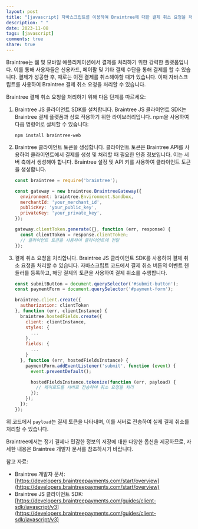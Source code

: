 ```yaml
---
layout: post
title: "[javascript] 자바스크립트를 이용하여 Braintree에 대한 결제 취소 요청을 처리하는 방법은 무엇인가요?"
description: " "
date: 2023-11-08
tags: [javascript]
comments: true
share: true
---
```


Braintree는 웹 및 모바일 애플리케이션에서 결제를 처리하기 위한 강력한 플랫폼입니다. 이를 통해 사용자들은 신용카드, 페이팔 및 기타 결제 수단을 통해 결제를 할 수 있습니다. 결제가 성공한 후, 때로는 이전 결제를 취소해야할 때가 있습니다. 이때 자바스크립트를 사용하여 Braintree 결제 취소 요청을 처리할 수 있습니다.

Braintree 결제 취소 요청을 처리하기 위해 다음 단계를 따르세요:

1. Braintree JS 클라이언트 SDK를 설치합니다. Braintree JS 클라이언트 SDK는 Braintree 결제 플랫폼과 상호 작용하기 위한 라이브러리입니다. npm을 사용하여 다음 명령어로 설치할 수 있습니다:

   ```
   npm install braintree-web
   ```

2. Braintree 클라이언트 토큰을 생성합니다. 클라이언트 토큰은 Braintree API를 사용하여 클라이언트에서 결제를 생성 및 처리할 때 필요한 인증 정보입니다. 이는 서버 측에서 생성해야 합니다. Braintree 설정 및 API 키를 사용하여 클라이언트 토큰을 생성합니다.

   ```javascript
   const braintree = require('braintree');

   const gateway = new braintree.BraintreeGateway({
     environment: braintree.Environment.Sandbox,
     merchantId: 'your_merchant_id',
     publicKey: 'your_public_key',
     privateKey: 'your_private_key',
   });

   gateway.clientToken.generate({}, function (err, response) {
     const clientToken = response.clientToken;
     // 클라이언트 토큰을 사용하여 클라이언트에 전달
   });
   ```

3. 결제 취소 요청을 처리합니다. Braintree JS 클라이언트 SDK를 사용하여 결제 취소 요청을 처리할 수 있습니다. 자바스크립트 코드에서 결제 취소 버튼의 이벤트 핸들러를 등록하고, 해당 결제의 토큰을 사용하여 결제 취소를 수행합니다.

   ```javascript
   const submitButton = document.querySelector('#submit-button');
   const paymentForm = document.querySelector('#payment-form');

   braintree.client.create({
     authorization: clientToken
   }, function (err, clientInstance) {
     braintree.hostedFields.create({
       client: clientInstance,
       styles: {
         ...
       },
       fields: {
         ...
       }
     }, function (err, hostedFieldsInstance) {
       paymentForm.addEventListener('submit', function (event) {
         event.preventDefault();

         hostedFieldsInstance.tokenize(function (err, payload) {
           // 페이로드를 서버로 전송하여 취소 요청을 처리
         });
       });
     });
   });
   ```

위 코드에서 `payload`는 결제 토큰을 나타내며, 이를 서버로 전송하여 실제 결제 취소를 처리할 수 있습니다.

Braintree에서는 정기 결제나 민감한 정보의 저장에 대한 다양한 옵션을 제공하므로, 자세한 내용은 Braintree 개발자 문서를 참조하시기 바랍니다.

참고 자료:
- Braintree 개발자 문서: [https://developers.braintreepayments.com/start/overview](https://developers.braintreepayments.com/start/overview)
- Braintree JS 클라이언트 SDK: [https://developers.braintreepayments.com/guides/client-sdk/javascript/v3](https://developers.braintreepayments.com/guides/client-sdk/javascript/v3)